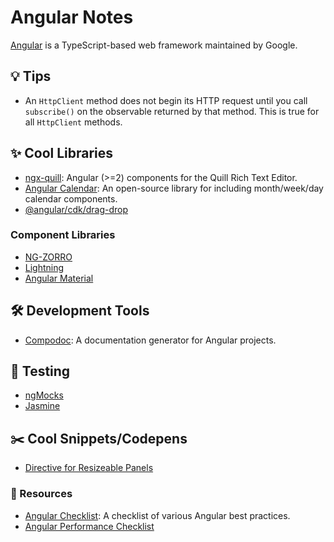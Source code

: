 # Angular Notes

[Angular](https://angular.io/) is a TypeScript-based web framework maintained by Google.

## 💡 Tips
- An `HttpClient` method does not begin its HTTP request until you call `subscribe()` on the observable returned by that method. This is true for all `HttpClient` methods.

## ✨ Cool Libraries
- [ngx-quill](https://github.com/KillerCodeMonkey/ngx-quill): Angular (>=2) components for the Quill Rich Text Editor.
- [Angular Calendar](https://github.com/mattlewis92/angular-calendar): An open-source library for including month/week/day calendar components.
- [@angular/cdk/drag-drop](https://material.angular.io/cdk/drag-drop/overview)

### Component Libraries
- [NG-ZORRO](https://ng.ant.design/docs/introduce/en)
- [Lightning](https://ng-lightning.github.io/ng-lightning/#/get-started)
- [Angular Material](https://material.angular.io/)

## 🛠️ Development Tools
- [Compodoc](https://compodoc.app/guides/getting-started.html): A documentation generator for Angular projects.

## 🧪 Testing
- [ngMocks](https://ng-mocks.sudo.eu/)
- [Jasmine](https://jasmine.github.io/)

## ✂️ Cool Snippets/Codepens
- [Directive for Resizeable Panels](https://stackblitz.com/edit/angular-resizable?file=app/resizable.directive.ts)

### 📙 Resources
- [Angular Checklist](https://angular-checklist.io/default/checklist): A checklist of various Angular best practices.
- [Angular Performance Checklist](https://github.com/mgechev/angular-performance-checklist)
